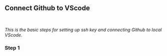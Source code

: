 ## **Connect Github to VScode**
<br>

*This is the basic steps for setting up ssh key and connecting Github to local VScode.*
<br>

### Step 1